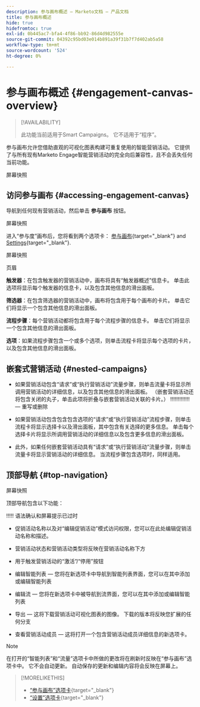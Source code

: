 ```yaml
---
description: 参与画布概述 — Marketo文档 — 产品文档
title: 参与画布概述
hide: true
hidefromtoc: true
exl-id: 0b445ac7-bfa4-4f86-bb92-86d4d982555e
source-git-commit: 04392c95bd03e014b891a39f31b7f7d402ab5a58
workflow-type: tm+mt
source-wordcount: '524'
ht-degree: 0%

---
```


# 参与画布概述 {#engagement-canvas-overview}

>[!AVAILABILITY]
>
>此功能当前适用于Smart Campaigns。 它不适用于“程序”。

参与画布允许您借助直观的可视化图表构建可重复使用的智能营销活动。 它提供了与所有现有Marketo Engage智能营销活动的完全向后兼容性，且不会丢失任何当前功能。

屏幕快照

## 访问参与画布 {#accessing-engagement-canvas}

导航到任何现有营销活动，然后单击 **参与画布** 按钮。

屏幕快照

进入“参与度”画布后，您将看到两个选项卡： [参与画布](/help/marketo/product-docs/core-marketo-concepts/engagement-canvas/engagement-canvas-tab.md){target="_blank"} and [Settings](/help/marketo/product-docs/core-marketo-concepts/engagement-canvas/engagement-canvas-tab.md){target="_blank"}.

屏幕快照

页眉

**触发器**：在包含触发器的营销活动中，画布将具有“触发器概述”信息卡。 单击此选项将显示每个触发器的信息卡，以及包含其他信息的滑出面板。

**筛选器**：在包含筛选器的营销活动中，画布将包含用于每个画布的卡片。 单击它们将显示一个包含其他信息的滑出面板。

**流程步骤**：每个营销活动都将包含用于每个流程步骤的信息卡。 单击它们将显示一个包含其他信息的滑出面板。

**选项**：如果流程步骤包含一个或多个选项，则单击流程卡将显示每个选项的卡片，以及包含其他信息的滑出面板。

## 嵌套式营销活动 {#nested-campaigns}

* 如果营销活动包含“请求”或“执行营销活动”流量步骤，则单击流量卡将显示所调用营销活动的详细信息，以及包含其他信息的滑出面板。 （嵌套营销活动还将包含关闭的丸子，单击此项将折叠与嵌套营销活动关联的卡片。） !!!!!!!!!!!!!  — 重写或删除

* 如果营销活动包含包含包含选项的“请求”或“执行营销活动”流程步骤，则单击流程卡将显示选择卡以及滑出面板，其中包含有关选择的更多信息。 单击每个选择卡片将显示所调用营销活动的详细信息以及包含更多信息的滑出面板。

* 此外，如果任何嵌套营销活动具有“请求”或“执行营销活动”流量步骤，则单击流量卡将显示营销活动的详细信息。 当流程步骤包含选项时，同样适用。

## 顶部导航 {#top-navigation}

屏幕快照

顶部导航包含以下功能：

!!!!! 语法确认和屏幕提示已过时

* 促销活动名称以及对“编辑促销活动”模式访问权限，您可以在此处编辑促销活动名称和描述。

* 营销活动状态和营销活动类型将反映在营销活动名称下方

* 用于触发营销活动的“激活”/“停用”按钮

* 编辑智能列表 — 您将在新选项卡中导航到智能列表界面，您可以在其中添加或编辑智能列表

* 编辑流 — 您将在新选项卡中被导航到流界面，您可以在其中添加或编辑智能列表

* 导出 — 这将下载营销活动可视化图表的图像。 下载的版本将反映您扩展的任何分支

* 查看营销活动成员 — 这将打开一个包含营销活动成员详细信息的新选项卡。

>[!NOTE]
>
>在打开的“智能列表”和“流量”选项卡中所做的更改将在刷新时反映在“参与画布”选项卡中。 它不会自动更新。 自动保存的更新和编辑内容将会反映在屏幕上。

>[!MORELIKETHIS]
>
>* [“参与画布”选项卡](/help/marketo/product-docs/core-marketo-concepts/engagement-canvas/engagement-canvas-tab.md){target="_blank"}
>* [“设置”选项卡](/help/marketo/product-docs/core-marketo-concepts/engagement-canvas/settings-tab.md){target="_blank"}
